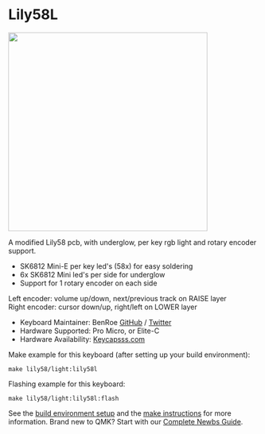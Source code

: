 # Lily58L
<img src="https://keycapsss.com/media/image/21/2b/68/lily58l-split-keyboard-rgb-led-1.jpg" width="400">

A modified Lily58 pcb, with underglow, per key rgb light and rotary encoder support.
- SK6812 Mini-E per key led's (58x) for easy soldering
- 6x SK6812 Mini led's per side for underglow
- Support for 1 rotary encoder on each side

Left encoder: volume up/down, next/previous track on RAISE layer  
Right encoder: cursor down/up, right/left on LOWER layer

* Keyboard Maintainer: BenRoe [GitHub](https://github.com/BenRoe) / [Twitter](https://twitter.com/keycapsss)
* Hardware Supported: Pro Micro, or Elite-C
* Hardware Availability: [Keycapsss.com](https://keycapsss.com)

Make example for this keyboard (after setting up your build environment):
 
    make lily58/light:lily58l

Flashing example for this keyboard:

    make lily58/light:lily58l:flash
    
See the [build environment setup](https://docs.qmk.fm/#/getting_started_build_tools) and the [make instructions](https://docs.qmk.fm/#/getting_started_make_guide) for more information. Brand new to QMK? Start with our [Complete Newbs Guide](https://docs.qmk.fm/#/newbs).
